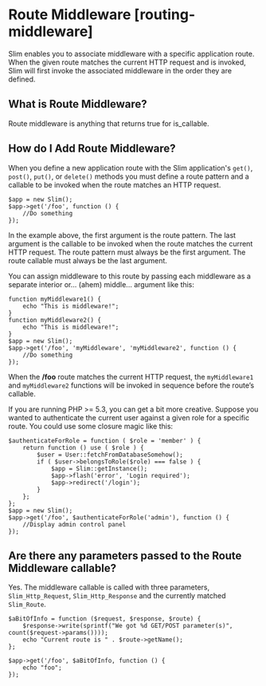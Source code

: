 # Route Middleware [routing-middleware] #

Slim enables you to associate middleware with a specific application route. When the given route matches the current HTTP request and is invoked, Slim will first invoke the associated middleware in the order they are defined.

## What is Route Middleware?

Route middleware is anything that returns true for is_callable.

## How do I Add Route Middleware?

When you define a new application route with the Slim application's `get()`, `post()`, `put()`, or `delete()` methods you must define a route pattern and a callable to be invoked when the route matches an HTTP request.

    $app = new Slim();
    $app->get('/foo', function () {
        //Do something
    });

In the example above, the first argument is the route pattern. The last argument is the callable to be invoked when the route matches the current HTTP request. The route pattern must always be the first argument. The route callable must always be the last argument.

You can assign middleware to this route by passing each middleware as a separate interior or... (ahem) middle... argument like this:

    function myMiddleware1() {
        echo "This is middleware!";
    }
    function myMiddleware2() {
        echo "This is middleware!";
    }
    $app = new Slim();
    $app->get('/foo', 'myMiddleware', 'myMiddleware2', function () {
        //Do something
    });

When the **/foo** route matches the current HTTP request, the `myMiddleware1` and `myMiddleware2` functions will be invoked in sequence before the route’s callable.

If you are running PHP >= 5.3, you can get a bit more creative. Suppose you wanted to authenticate the current user against a given role for a specific route. You could use some closure magic like this:

    $authenticateForRole = function ( $role = 'member' ) {
        return function () use ( $role ) {
            $user = User::fetchFromDatabaseSomehow();
            if ( $user->belongsToRole($role) === false ) {
                $app = Slim::getInstance();
                $app->flash('error', 'Login required');
                $app->redirect('/login');
            }
        };
    };
    $app = new Slim();
    $app->get('/foo', $authenticateForRole('admin'), function () {
        //Display admin control panel
    });

## Are there any parameters passed to the Route Middleware callable?

Yes.  The middleware callable is called with three parameters, `Slim_Http_Request`, `Slim_Http_Response` and the currently matched `Slim_Route`.

    $aBitOfInfo = function ($request, $response, $route) {
        $response->write(sprintf("We got %d GET/POST parameter(s)", count($request->params())));
        echo "Current route is " . $route->getName();
    };

    $app->get('/foo', $aBitOfInfo, function () {
        echo "foo";
    });